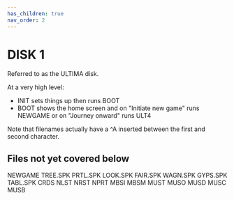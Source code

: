 ```yaml
---
has_children: true
nav_order: 2
---
```


# DISK 1

Referred to as the ULTIMA disk.

At a very high level:

* INIT sets things up then runs BOOT
* BOOT shows the home screen and on "Initiate new game" runs NEWGAME or on "Journey onward" runs ULT4

Note that filenames actually have a ^A inserted between the first and second character.

## Files not yet covered below

NEWGAME
TREE.SPK
PRTL.SPK
LOOK.SPK
FAIR.SPK
WAGN.SPK
GYPS.SPK
TABL.SPK
CRDS
NLST
NRST
NPRT
MBSI
MBSM
MUST
MUSO
MUSD
MUSC
MUSB
